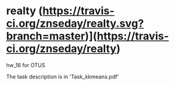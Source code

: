 # realty  (https://travis-ci.org/znseday/realty.svg?branch=master)](https://travis-ci.org/znseday/realty)
hw_16 for OTUS

The task description is in 'Task_kkmeans.pdf'
